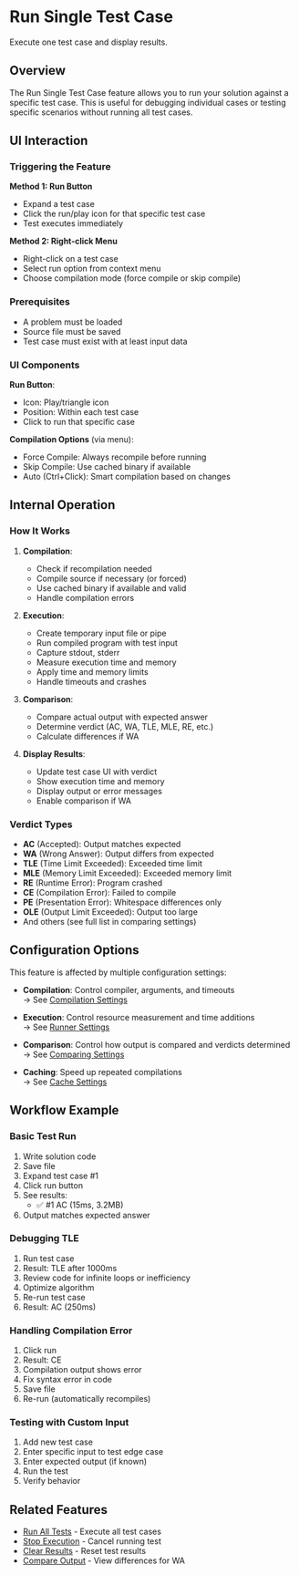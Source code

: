 # Run Single Test Case

Execute one test case and display results.

## Overview

The Run Single Test Case feature allows you to run your solution against a specific test case. This is useful for debugging individual cases or testing specific scenarios without running all test cases.

## UI Interaction

### Triggering the Feature

**Method 1: Run Button**
- Expand a test case
- Click the run/play icon for that specific test case
- Test executes immediately

**Method 2: Right-click Menu**
- Right-click on a test case
- Select run option from context menu
- Choose compilation mode (force compile or skip compile)

### Prerequisites

- A problem must be loaded
- Source file must be saved
- Test case must exist with at least input data

### UI Components

**Run Button**:
- Icon: Play/triangle icon
- Position: Within each test case
- Click to run that specific case

**Compilation Options** (via menu):
- Force Compile: Always recompile before running
- Skip Compile: Use cached binary if available
- Auto (Ctrl+Click): Smart compilation based on changes

## Internal Operation

### How It Works

1. **Compilation**:
   - Check if recompilation needed
   - Compile source if necessary (or forced)
   - Use cached binary if available and valid
   - Handle compilation errors

2. **Execution**:
   - Create temporary input file or pipe
   - Run compiled program with test input
   - Capture stdout, stderr
   - Measure execution time and memory
   - Apply time and memory limits
   - Handle timeouts and crashes

3. **Comparison**:
   - Compare actual output with expected answer
   - Determine verdict (AC, WA, TLE, MLE, RE, etc.)
   - Calculate differences if WA

4. **Display Results**:
   - Update test case UI with verdict
   - Show execution time and memory
   - Display output or error messages
   - Enable comparison if WA

### Verdict Types

- **AC** (Accepted): Output matches expected
- **WA** (Wrong Answer): Output differs from expected
- **TLE** (Time Limit Exceeded): Exceeded time limit
- **MLE** (Memory Limit Exceeded): Exceeded memory limit
- **RE** (Runtime Error): Program crashed
- **CE** (Compilation Error): Failed to compile
- **PE** (Presentation Error): Whitespace differences only
- **OLE** (Output Limit Exceeded): Output too large
- And others (see full list in comparing settings)

## Configuration Options

This feature is affected by multiple configuration settings:

- **Compilation**: Control compiler, arguments, and timeouts  
  → See [Compilation Settings](../configuration/compilation.md)

- **Execution**: Control resource measurement and time additions  
  → See [Runner Settings](../configuration/runner.md)

- **Comparison**: Control how output is compared and verdicts determined  
  → See [Comparing Settings](../configuration/comparing.md)

- **Caching**: Speed up repeated compilations  
  → See [Cache Settings](../configuration/cache.md)

## Workflow Example

### Basic Test Run

1. Write solution code
2. Save file
3. Expand test case #1
4. Click run button
5. See results:
   - ✅ #1 AC (15ms, 3.2MB)
6. Output matches expected answer

### Debugging TLE

1. Run test case
2. Result: TLE after 1000ms
3. Review code for infinite loops or inefficiency
4. Optimize algorithm
5. Re-run test case
6. Result: AC (250ms)

### Handling Compilation Error

1. Click run
2. Result: CE
3. Compilation output shows error
4. Fix syntax error in code
5. Save file
6. Re-run (automatically recompiles)

### Testing with Custom Input

1. Add new test case
2. Enter specific input to test edge case
3. Enter expected output (if known)
4. Run the test
5. Verify behavior

## Related Features

- [Run All Tests](run-all-tests.md) - Execute all test cases
- [Stop Execution](stop-execution.md) - Cancel running test
- [Clear Results](clear-results.md) - Reset test results
- [Compare Output](compare-output.md) - View differences for WA
